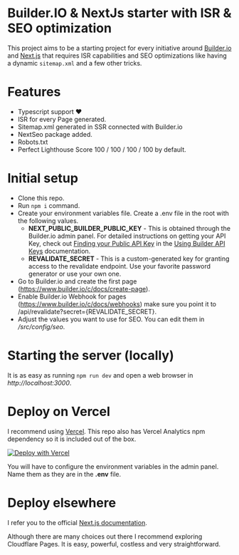 # Builder.IO & NextJs starter with ISR & SEO optimization

This project aims to be a starting project for every initiative around [Builder.io](https://builder.io) and [Next.js](https://nextjs.org) that requires ISR capabilities and SEO optimizations like having a dynamic `sitemap.xml` and a few other tricks.

# Features

- Typescript support ❤️
- ISR for every Page generated.
- Sitemap.xml generated in SSR connected with Builder.io
- NextSeo package added.
- Robots.txt
- Perfect Lighthouse Score 100 / 100 / 100 / 100 by default.

# Initial setup

- Clone this repo.
- Run `npm i` command.
- Create your environment variables file. Create a .env file in the root with the following values.
  - **NEXT_PUBLIC_BUILDER_PUBLIC_KEY** - This is obtained through the Builder.io admin panel. For detailed instructions on getting your API Key, check out [Finding your Public API Key](https://www.builder.io/c/docs/using-your-api-key#finding-your-public-api-key) in the [Using Builder API Keys](https://www.builder.io/c/docs/using-your-api-key) documentation.
  - **REVALIDATE_SECRET** - This is a custom-generated key for granting access to the revalidate endpoint. Use your favorite password generator or use your own one.
- Go to Builder.io and create the first page (https://www.builder.io/c/docs/create-page).
- Enable Builder.io Webhook for pages (https://www.builder.io/c/docs/webhooks) make sure you point it to /api/revalidate?secret={REVALIDATE_SECRET}.
- Adjust the values you want to use for SEO. You can edit them in _/src/config/seo_.

# Starting the server (locally)

It is as easy as running `npm run dev` and open a web browser in _http://localhost:3000_.

# Deploy on Vercel

I recommend using [Vercel](https://vercel.com). This repo also has Vercel Analytics npm dependency so it is included out of the box.

[![Deploy with Vercel](https://vercel.com/button)](https://vercel.com/new/clone?repository-url=https%3A%2F%2Fgithub.com%2FKenzitron%2Fbuilderio-nextjs-isr-seo-starter)

You will have to configure the environment variables in the admin panel. Name them as they are in the **.env** file.

# Deploy elsewhere

I refer you to the official [Next.js documentation](https://nextjs.org/docs/deployment).

Although there are many choices out there I recommend exploring Cloudflare Pages. It is easy, powerful, costless and very straightforward.
